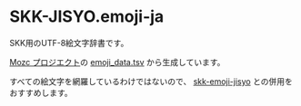 # SKK-JISYO.emoji-ja

SKK用のUTF-8絵文字辞書です。

[Mozc プロジエクト](https://github.com/google/mozc)の [emoji_data.tsv](https://github.com/google/mozc/blob/master/src/data/emoji/emoji_data.tsv) から生成しています。

すべての絵文字を網羅しているわけではないので、 [skk-emoji-jisyo](https://github.com/uasi/skk-emoji-jisyo) との併用をおすすめします。
